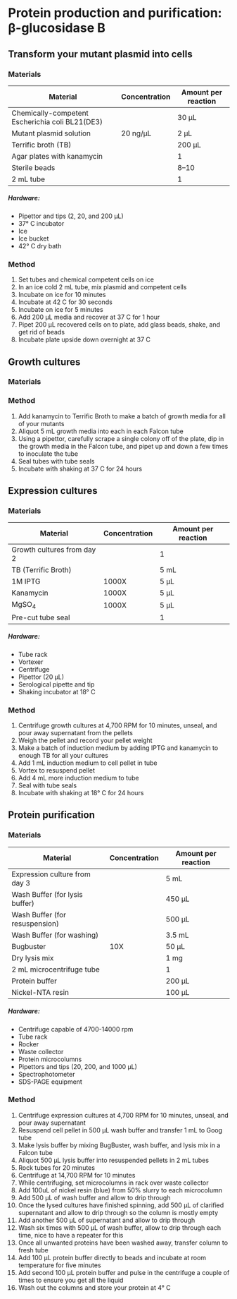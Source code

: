 # Protein production and purification: β-glucosidase B 

## Transform your mutant plasmid into cells 

### Materials

Material | Concentration  | Amount per reaction
---------|----------------|-----------------------------
Chemically-competent Escherichia coli BL21(DE3) | | 30 μL 
Mutant plasmid solution | 20 ng/μL | 2 μL
Terrific broth (TB) | | 200 μL
Agar plates with kanamycin | | 1
Sterile beads | | 8–10 
2 mL tube | | 1

##### Hardware:
+ Pipettor and tips (2, 20, and 200 μL)
+ 37° C incubator
+ Ice
+ Ice bucket
+ 42° C dry bath

### Method

1. Set tubes and chemical competent cells on ice 
1. In an ice cold 2 mL tube, mix plasmid and competent cells
1. Incubate on ice for 10 minutes 
1. Incubate at 42 C for 30 seconds 
1. Incubate on ice for 5 minutes
1. Add 200 µL media and recover at 37 C for 1 hour
1. Pipet 200 µL recovered cells on to plate, add glass beads, shake, and get rid of beads
1. Incubate plate upside down overnight at 37 C

## Growth cultures

### Materials

### Method 

1. Add kanamycin to Terrific Broth to make a batch of growth media for all of your mutants 
1. Aliquot 5 mL growth media into each in each Falcon tube 
1. Using a pipettor, carefully scrape a single colony off of the plate, dip in the growth media in the Falcon tube, and pipet up and down a few times to inoculate the tube
1. Seal tubes with tube seals
1. Incubate with shaking at 37 C for 24 hours

## Expression cultures 

### Materials 

Material | Concentration | Amount per reaction
---------|---------------|-----------------------------
Growth cultures from day 2 | | 1
TB (Terrific Broth) | | 5 mL
1M IPTG | 1000X | 5 μL
Kanamycin | 1000X | 5 μL
MgSO<sub>4</sub> | 1000X | 5 μL
Pre-cut tube seal | | 1

##### Hardware:
+ Tube rack
+ Vortexer
+ Centrifuge
+ Pipettor (20 μL)
+ Serological pipette and tip
+ Shaking incubator at 18° C

### Method 

1. Centrifuge growth cultures at 4,700 RPM for 10 minutes, unseal, and pour away supernatant from the pellets 
1. Weigh the pellet and record your pellet weight 
1. Make a batch of induction medium by adding IPTG and kanamycin to enough TB for all your cultures
1. Add 1 mL induction medium to cell pellet in tube 
1. Vortex to resuspend pellet
1. Add 4 mL more induction medium to tube
1. Seal with tube seals
1. Incubate with shaking at 18° C for 24 hours 

## Protein purification 

### Materials

Material | Concentration | Amount per reaction
---------|---------------|-----------------------------
Expression culture from day 3 | | 5 mL
Wash Buffer (for lysis buffer) | | 450 μL
Wash Buffer (for resuspension) | | 500 μL
Wash Buffer (for washing) | | 3.5 mL
Bugbuster | 10X | 50 μL
Dry lysis mix | | 1 mg
2 mL microcentrifuge tube | | 1
Protein buffer | | 200 μL
Nickel-NTA resin | | 100 μL

##### Hardware:
+ Centrifuge capable of 4700-14000 rpm
+ Tube rack
+ Rocker
+ Waste collector
+ Protein microcolumns
+ Pipettors and tips (20, 200, and 1000 μL)
+ Spectrophotometer
+ SDS-PAGE equipment

### Method 

1. Centrifuge expression cultures at 4,700 RPM for 10 minutes, unseal, and pour away supernatant
1. Resuspend cell pellet in 500 µL wash buffer and transfer 1 mL to Goog tube
1. Make lysis buffer by mixing BugBuster, wash buffer, and lysis mix in a Falcon tube
1. Aliquot 500 µL lysis buffer into resuspended pellets in 2 mL tubes
1. Rock tubes for 20 minutes 
1. Centrifuge at 14,700 RPM for 10 minutes 
1. While centrifuging, set microcolumns in rack over waste collector 
1. Add 100uL of nickel resin (blue) from 50% slurry to each microcolumn
1. Add 500 µL of wash buffer and allow to drip through
1. Once the lysed cultures have finished spinning, add 500 µL of clarified supernatant and allow to drip through so the column is mostly empty 
1. Add another 500 µL of supernatant and allow to drip through  
1. Wash six times with 500 µL of wash buffer, allow to drip through each time, nice to have a repeater for this 
1. Once all unwanted proteins have been washed away, transfer column to fresh tube
1. Add 100 µL protein buffer directly to beads and incubate at room temperature for five minutes 
1. Add second 100 µL protein buffer and pulse in the centrifuge a couple of times to ensure you get all the liquid
1. Wash out the columns and store your protein at 4° C 

